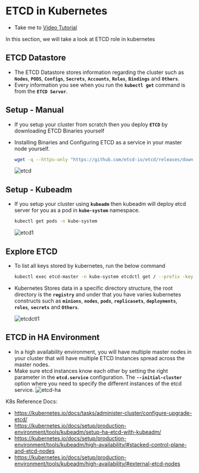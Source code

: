 # ETCD in Kubernetes

- Take me to [Video Tutorial](https://kodekloud.com/topic/etcd-in-kubernetes/)

In this section, we will take a look at ETCD role in kubernetes

## ETCD Datastore

- The ETCD Datastore stores information regarding the cluster such as **`Nodes`**, **`PODS`**, **`Configs`**, **`Secrets`**, **`Accounts`**, **`Roles`**, **`Bindings`** and **`Others`**.
- Every information you see when you run the **`kubectl get`** command is from the **`ETCD Server`**.

## Setup - Manual

- If you setup your cluster from scratch then you deploy **`ETCD`** by downloading ETCD Binaries yourself
- Installing Binaries and Configuring ETCD as a service in your master node yourself.

  ```bash
  wget -q --https-only "https://github.com/etcd-io/etcd/releases/download/v3.3.11/etcd-v3.3.11-linux-amd64.tar.gz"
  ```

  ![etcd](../../images/etcd.PNG)
  
## Setup - Kubeadm

- If you setup your cluster using **`kubeadm`** then kubeadm will deploy etcd server for you as a pod in **`kube-system`** namespace.

  ```bash
  kubectl get pods -n kube-system
  ```

  ![etcd1](../../images/etcd1.PNG)

## Explore ETCD

- To list all keys stored by kubernetes, run the below command

  ```bash
  kubectl exec etcd-master -n kube-system etcdctl get / --prefix -key
  ```

- Kubernetes Stores data in a specific directory structure, the root directory is the **`registry`** and under that you have varies kubernetes constructs such as **`minions`**, **`nodes`**, **`pods`**, **`replicasets`**, **`deployments`**, **`roles`**, **`secrets`** and **`Others`**.
  
  ![etcdctl1](../../images/etcdctl1.PNG)

## ETCD in HA Environment

- In a high availability environment, you will have multiple master nodes in your cluster that will have multiple ETCD Instances spread across the master nodes.
- Make sure etcd instances know each other by setting the right parameter in the **`etcd.service`** configuration. The **`--initial-cluster`** option where you need to specify the different instances of the etcd service.
     ![etcd-ha](../../images/etcd-ha.PNG)

K8s Reference Docs:

- <https://kubernetes.io/docs/tasks/administer-cluster/configure-upgrade-etcd/>
- <https://kubernetes.io/docs/setup/production-environment/tools/kubeadm/setup-ha-etcd-with-kubeadm/>
- <https://kubernetes.io/docs/setup/production-environment/tools/kubeadm/high-availability/#stacked-control-plane-and-etcd-nodes>
- <https://kubernetes.io/docs/setup/production-environment/tools/kubeadm/high-availability/#external-etcd-nodes>
